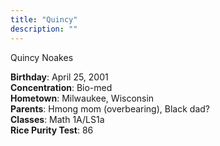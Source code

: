 ```yaml
---
title: "Quincy"
description: ""
---
```


Quincy Noakes

**Birthday**: April 25, 2001  
**Concentration**: Bio-med  
**Hometown**: Milwaukee, Wisconsin  
**Parents**: Hmong mom (overbearing), Black dad?  
**Classes**: Math 1A/LS1a  
**Rice Purity Test**: 86  